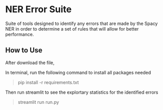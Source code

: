# NER Error Suite


Suite of tools designed to identify any errors that are made by the Spacy NER in order to determine a set of rules that will allow for better performance.

## How to Use 
After download the file, 

In terminal, run the following command to install all packages needed
> pip install -r requirements.txt 

Then run streamlit to see the explortary statistics for the identified errors   
> streamlit run run.py 
